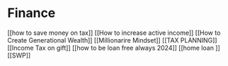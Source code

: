 # Finance
[[how to save money on tax]]
[[How to increase active income]]
[[How to Create Generational Wealth]]
[[Millionarire Mindset]]
[[TAX PLANNING]]
[[Income Tax on gift]]
[[how to be loan free always 2024]]
[[home loan ]]
[[SWP]]